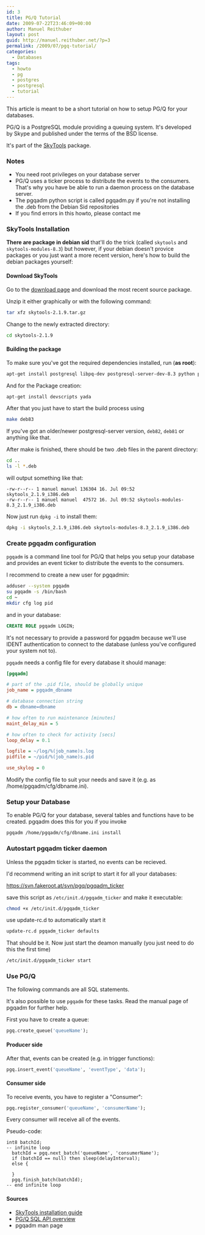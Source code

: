 ```yaml
---
id: 3
title: PG/Q Tutorial
date: 2009-07-22T23:46:09+00:00
author: Manuel Reithuber
layout: post
guid: http://manuel.reithuber.net/?p=3
permalink: /2009/07/pgq-tutorial/
categories:
  - Databases
tags:
  - howto
  - pg
  - postgres
  - postgresql
  - tutorial
---
```

This article is meant to be a short tutorial on how to setup PG/Q for your databases.

PG/Q is a PostgreSQL module providing a queuing system. It's developed by Skype and published under the terms of the BSD license.
  
It's part of the [SkyTools](https://developer.skype.com/SkypeGarage/DbProjects/SkyTools) package.

### Notes

  * You need root privileges on your database server
  * PG/Q uses a ticker process to distribute the events to the consumers. That's why you have be able to run a daemon process on the database server.
  * The pgqadm python script is called pgqadm.py if you're not installing the .deb from the Debian Sid repositories
  * If you find errors in this howto, please contact me

### SkyTools Installation

**There are package in debian sid** that'll do the trick (called `skytools` and `skytools-modules-8.3`) but however, if your debian doesn't provice packages or you just want a more recent version, here's how to build the debian packages yourself:

#### Download SkyTools

Go to the [download page](http://pgfoundry.org/frs/?group_id=1000206 "SkyTools download page") and download the most recent source package.

Unzip it either graphically or with the following command:

```bash
tar xfz skytools-2.1.9.tar.gz
```

<!--snip-->

Change to the newly extracted directory:

```bash
cd skytools-2.1.9
```

#### Building the package

To make sure you've got the required dependencies installed, run (**as root**):

```bash
apt-get install postgresql libpq-dev postgresql-server-dev-8.3 python python-dev
```

And for the Package creation:

```bash
apt-get install devscripts yada
```

After that you just have to start the build process using

```bash
make deb83
```

If you've got an older/newer postgresql-server version, `deb82`, `deb81` or anything like that.

After make is finished, there should be two .deb files in the parent directory:

```bash
cd ..
ls -l *.deb
```

will output something like that:

    -rw-r--r-- 1 manuel manuel 136304 16. Jul 09:52 skytools_2.1.9_i386.deb
    -rw-r--r-- 1 manuel manuel  47572 16. Jul 09:52 skytools-modules-8.3_2.1.9_i386.deb

Now just run `dpkg -i` to install them:

```bash
dpkg -i skytools_2.1.9_i386.deb skytools-modules-8.3_2.1.9_i386.deb
```

### Create pgqadm configuration

`pgqadm` is a command line tool for PG/Q that helps you setup your database and provides an event ticker to distribute the events to the consumers.

I recommend to create a new user for pgqadmin:

```bash
adduser --system pgqadm
su pgqadm -s /bin/bash
cd ~
mkdir cfg log pid
```

and in your database:

```sql
CREATE ROLE pgqadm LOGIN;
```

It's not necessary to provide a password for pgqadm because we'll use IDENT authentication to connect to the database (unless you've configured your system not to).

`pgqadm` needs a config file for every database it should manage:

```ini
[pgqadm]

# part of the .pid file, should be globally unique
job_name = pgqadm_dbname

# database connection string
db = dbname=dbname

# how often to run maintenance [minutes]
maint_delay_min = 5

# how often to check for activity [secs]
loop_delay = 0.1

logfile = ~/log/%(job_name)s.log
pidfile = ~/pid/%(job_name)s.pid

use_skylog = 0
```

Modify the config file to suit your needs and save it (e.g. as <span>/home/pgqadm/cfg/dbname.ini</span>).

### Setup your Database

To enable PG/Q for your database, several tables and functions have to be created. pgqadm does this for you if you invoke

```bash
pgqadm /home/pgqadm/cfg/dbname.ini install
```

### Autostart pgqadm ticker daemon

Unless the pgqadm ticker is started, no events can be recieved.

I'd recommend writing an init script to start it for all your databases:

<https://svn.fakeroot.at/svn/pgq/pgqadm_ticker>

save this script as `/etc/init.d/pgqadm_ticker` and make it executable:

```bash
chmod +x /etc/init.d/pgqadm_ticker
```

use update-rc.d to automatically start it

```bash
update-rc.d pgqadm_ticker defaults
```

That should be it. Now just start the deamon manually (you just need to do this the first time)

```bash
/etc/init.d/pgqadm_ticker start
```

### Use PG/Q

The following commands are all SQL statements.
  
It's also possible to use `pgqadm` for these tasks. Read the manual page of pgqadm for further help.

First you have to create a queue:

```sql
pgq.create_queue('queueName');
```

#### Producer side

After that, events can be created (e.g. in trigger functions):

```sql
pgq.insert_event('queueName', 'eventType', 'data');
```

#### Consumer side

To receive events, you have to register a "Consumer":

```sql
pgq.register_consumer('queueName', 'consumerName');
```

Every consumer will receive all of the events.

Pseudo-code:

```
int8 batchId;
-- infinite loop
  batchId = pgq.next_batch('queueName', 'consumerName');
  if (batchId == null) then sleep(delayInterval);
  else {

  }
  pgq.finish_batch(batchId);
-- end infinite loop
```

#### Sources

  * [SkyTools installation guide](http://skytools.projects.postgresql.org/doc/INSTALL.html)
  * [PG/Q SQL API overview](http://skytools.projects.postgresql.org/doc/pgq-sql.html)
  * pgqadm man page
